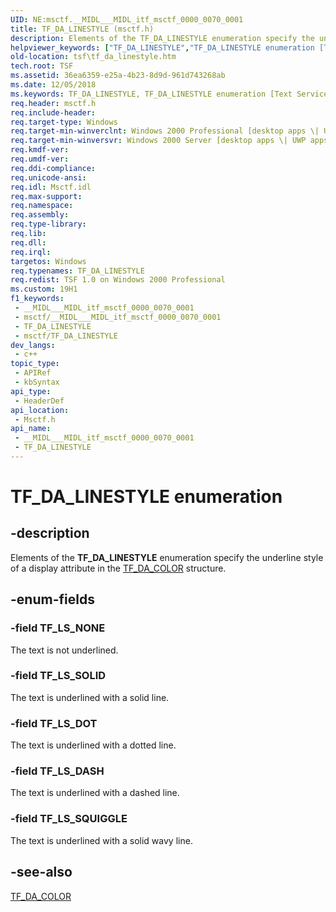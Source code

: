 ```yaml
---
UID: NE:msctf.__MIDL___MIDL_itf_msctf_0000_0070_0001
title: TF_DA_LINESTYLE (msctf.h)
description: Elements of the TF_DA_LINESTYLE enumeration specify the underline style of a display attribute in the TF_DA_COLOR structure.
helpviewer_keywords: ["TF_DA_LINESTYLE","TF_DA_LINESTYLE enumeration [Text Services Framework]","TF_LS_DASH","TF_LS_DOT","TF_LS_NONE","TF_LS_SOLID","TF_LS_SQUIGGLE","_tsf_tf_da_linestyle_ref","msctf/TF_DA_LINESTYLE","msctf/TF_LS_DASH","msctf/TF_LS_DOT","msctf/TF_LS_NONE","msctf/TF_LS_SOLID","msctf/TF_LS_SQUIGGLE","tsf.tf_da_linestyle"]
old-location: tsf\tf_da_linestyle.htm
tech.root: TSF
ms.assetid: 36ea6359-e25a-4b23-8d9d-961d743268ab
ms.date: 12/05/2018
ms.keywords: TF_DA_LINESTYLE, TF_DA_LINESTYLE enumeration [Text Services Framework], TF_LS_DASH, TF_LS_DOT, TF_LS_NONE, TF_LS_SOLID, TF_LS_SQUIGGLE, _tsf_tf_da_linestyle_ref, msctf/TF_DA_LINESTYLE, msctf/TF_LS_DASH, msctf/TF_LS_DOT, msctf/TF_LS_NONE, msctf/TF_LS_SOLID, msctf/TF_LS_SQUIGGLE, tsf.tf_da_linestyle
req.header: msctf.h
req.include-header: 
req.target-type: Windows
req.target-min-winverclnt: Windows 2000 Professional [desktop apps \| UWP apps]
req.target-min-winversvr: Windows 2000 Server [desktop apps \| UWP apps]
req.kmdf-ver: 
req.umdf-ver: 
req.ddi-compliance: 
req.unicode-ansi: 
req.idl: Msctf.idl
req.max-support: 
req.namespace: 
req.assembly: 
req.type-library: 
req.lib: 
req.dll: 
req.irql: 
targetos: Windows
req.typenames: TF_DA_LINESTYLE
req.redist: TSF 1.0 on Windows 2000 Professional
ms.custom: 19H1
f1_keywords:
 - __MIDL___MIDL_itf_msctf_0000_0070_0001
 - msctf/__MIDL___MIDL_itf_msctf_0000_0070_0001
 - TF_DA_LINESTYLE
 - msctf/TF_DA_LINESTYLE
dev_langs:
 - c++
topic_type:
 - APIRef
 - kbSyntax
api_type:
 - HeaderDef
api_location:
 - Msctf.h
api_name:
 - __MIDL___MIDL_itf_msctf_0000_0070_0001
 - TF_DA_LINESTYLE
---
```


# TF_DA_LINESTYLE enumeration


## -description

Elements of the <b>TF_DA_LINESTYLE</b> enumeration specify the underline style of a display attribute in the <a href="/windows/desktop/api/msctf/ns-msctf-tf_da_color">TF_DA_COLOR</a> structure.

## -enum-fields

### -field TF_LS_NONE

The text is not underlined.

### -field TF_LS_SOLID

The text is underlined with a solid line.

### -field TF_LS_DOT

The text is underlined with a dotted line.

### -field TF_LS_DASH

The text is underlined with a dashed line.

### -field TF_LS_SQUIGGLE

The text is underlined with a solid wavy line.

## -see-also

<a href="/windows/desktop/api/msctf/ns-msctf-tf_da_color">TF_DA_COLOR
      </a>

